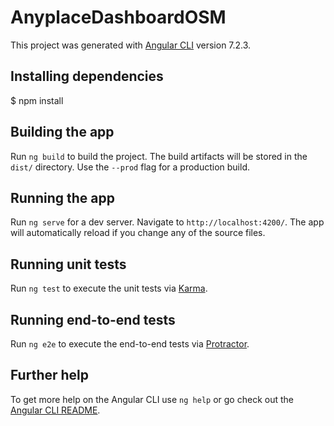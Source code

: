# AnyplaceDashboardOSM

This project was generated with [Angular CLI](https://github.com/angular/angular-cli) version 7.2.3.


## Installing dependencies

$ npm install

## Building the app

Run `ng build` to build the project. The build artifacts will be stored in the `dist/` directory. Use the `--prod` flag for a production build.

## Running the app

Run `ng serve` for a dev server. Navigate to `http://localhost:4200/`. The app will automatically reload if you change any of the source files.

## Running unit tests

Run `ng test` to execute the unit tests via [Karma](https://karma-runner.github.io).

## Running end-to-end tests

Run `ng e2e` to execute the end-to-end tests via [Protractor](http://www.protractortest.org/).

## Further help

To get more help on the Angular CLI use `ng help` or go check out the [Angular CLI README](https://github.com/angular/angular-cli/blob/master/README.md).
